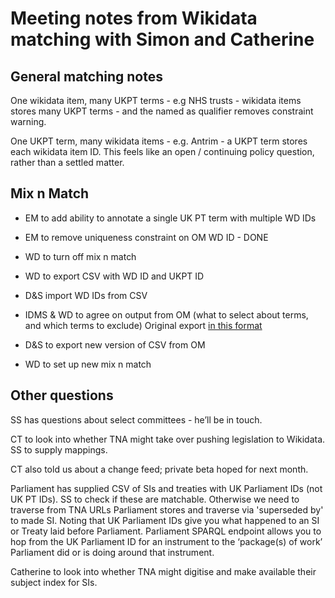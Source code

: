 # Meeting notes from Wikidata matching with Simon and Catherine

## General matching notes

One wikidata item, many UKPT terms - e.g NHS trusts - wikidata items stores many UKPT terms - and the named as qualifier removes constraint warning.

One UKPT term, many wikidata items - e.g. Antrim - a UKPT term stores each wikidata item ID. This feels like an open / continuing policy question, rather than a settled matter.

## Mix n Match

* EM to add ability to annotate a single UK PT term with multiple WD IDs

* EM to remove uniqueness constraint on OM WD ID - DONE

* WD to turn off mix n match

* WD to export CSV with WD ID and UKPT ID

* D&S import WD IDs from CSV

* IDMS & WD to agree on output from OM (what to select about terms, and which terms to exclude) Original export [in this format](https://raw.githubusercontent.com/alexedwardh/TermUsage/master/OUTPUT.CSV)

* D&S to export new version of CSV from OM

* WD to set up new mix n match

## Other questions

SS has questions about select committees - he’ll be in touch.

CT to look into whether TNA might take over pushing legislation to Wikidata. SS to supply mappings.

CT also told us about a change feed; private beta hoped for next month.

Parliament has supplied CSV of SIs and treaties with UK Parliament IDs (not UK PT IDs). SS to check if these are matchable. Otherwise we need to traverse from TNA URLs Parliament stores and traverse via 'superseded by' to made SI. Noting that UK Parliament IDs give you what happened to an SI or Treaty laid before Parliament. Parliament SPARQL endpoint allows you to hop from the UK Parliament ID for an instrument to the ‘package(s) of work’ Parliament did or is doing around that instrument.

Catherine to look into whether TNA might digitise and make available their subject index for SIs.
